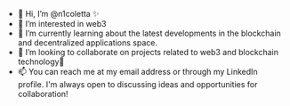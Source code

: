 - 👋 Hi, I’m @n1coletta ✨
- 👀 I’m interested in web3
- 🌱 I’m currently learning about the latest developments in the blockchain and decentralized applications space.
- 💞️ I’m looking to collaborate on projects related to web3 and blockchain technology👀
- 📫 You can reach me at my email address or through my LinkedIn profile. I'm always open to discussing ideas and opportunities for collaboration!

<!---
n1coletta/n1coletta is a ✨ special ✨ repository because its `README.md` (this file) appears on your GitHub profile.
You can click the Preview link to take a look at your changes.
--->
